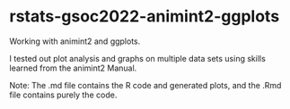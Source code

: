 # rstats-gsoc2022-animint2-ggplots
Working with animint2 and ggplots. 

I tested out plot analysis and graphs on multiple data sets using skills learned from the animint2 Manual.



Note: The .md file contains the R code and generated plots, and the .Rmd file contains purely the code. 
